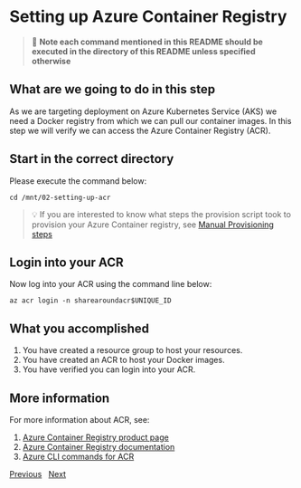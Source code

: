 # Setting up Azure Container Registry

> :stop_sign: **Note each command mentioned in this README should be executed in
> the directory of this README unless specified otherwise**

## What are we going to do in this step

As we are targeting deployment on Azure Kubernetes Service (AKS) we need a Docker
registry from which we can pull our container images. In this step we will verify
we can access the Azure Container Registry (ACR).

## Start in the correct directory

Please execute the command below:

```shell
cd /mnt/02-setting-up-acr
```

> :bulb: If you are interested to know what steps the provision script took to
> provision your Azure Container registry, see
> [Manual Provisioning steps](MANUAL.md)

## Login into your ACR

Now log into your ACR using the command line below:

```shell
az acr login -n sharearoundacr$UNIQUE_ID
```

## What you accomplished

1. You have created a resource group to host your resources.
1. You have created an ACR to host your Docker images.
1. You have verified you can login into your ACR.

## More information

For more information about ACR, see:

1. [Azure Container Registry product page](https://azure.microsoft.com/en-us/services/container-registry/)
1. [Azure Container Registry documentation](https://docs.microsoft.com/en-us/azure/container-registry/)
1. [Azure CLI commands for ACR](https://docs.microsoft.com/en-us/cli/azure/acr?view=azure-cli-latest)

[Previous](../01-initial/README.md) &nbsp; [Next](../03-setting-up-aks/README.md)
